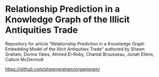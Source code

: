 # Relationship Prediction in a Knowledge Graph of the Illicit Antiquities Trade

Repository for article "Relationship Prediction in a Knowledge Graph Embedding Model of the Illicit Antiquities Trade" authored by Shawn Graham, Donna Yates, Ahmed El-Roby, Chantal Brousseau, Jonah Ellens, Callum McDermott

https://github.com/shawngraham/organigram/
